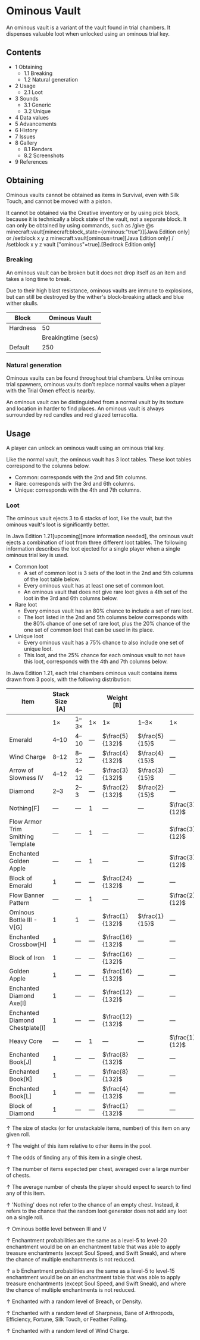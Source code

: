 # Ominous Vault
An ominous vault is a variant of the vault found in trial chambers. It dispenses valuable loot when unlocked using an ominous trial key.

## Contents
- 1 Obtaining
	- 1.1 Breaking
	- 1.2 Natural generation
- 2 Usage
	- 2.1 Loot
- 3 Sounds
	- 3.1 Generic
	- 3.2 Unique
- 4 Data values
- 5 Advancements
- 6 History
- 7 Issues
- 8 Gallery
	- 8.1 Renders
	- 8.2 Screenshots
- 9 References

## Obtaining
Ominous vaults cannot be obtained as items in Survival, even with Silk Touch, and cannot be moved with a piston.

It cannot be obtained via the Creative inventory or by using pick block, because it is technically a block state of the vault, not a separate block. It can only be obtained by using commands, such as /give @s minecraft:vault[minecraft:block_state={ominous:"true"}]‌[Java Edition  only] or /setblock x y z minecraft:vault[ominous=true]‌[Java Edition  only] / /setblock x y z vault ["ominous"=true].‌[Bedrock Edition  only]

### Breaking
An ominous vault can be broken but it does not drop itself as an item and takes a long time to break.

Due to their high blast resistance, ominous vaults are immune to explosions, but can still be destroyed by the wither's block-breaking attack and blue wither skulls.

| Block    | Ominous Vault       |
|----------|---------------------|
| Hardness | 50                  |
|          | Breakingtime (secs) |
| Default  | 250                 |

### Natural generation
Ominous vaults can be found throughout trial chambers. Unlike ominous trial spawners, ominous vaults don't replace normal vaults when a player with the Trial Omen effect is nearby.

An ominous vault can be distinguished from a normal vault by its texture and location in harder to find places. An ominous vault is always surrounded by red candles and red glazed terracotta.

## Usage
A player can unlock an ominous vault using an ominous trial key.

Like the normal vault, the ominous vault has 3 loot tables. These loot tables correspond to the columns below.

- Common: corresponds with the 2nd and 5th columns.
- Rare: corresponds with the 3rd and 6th columns.
- Unique: corresponds with the 4th and 7th columns.

### Loot
The ominous vault ejects 3 to 6 stacks of loot, like the vault, but the ominous vault's loot is significantly better.

‌In Java Edition 1.21‌[upcoming][more information needed], the ominous vault ejects a combination of loot from three different loot tables. The following information describes the loot ejected for a single player when a single ominous trial key is used.

- Common loot
	- A set of common loot is 3 sets of the loot in the 2nd and 5th columns of the loot table below.
	- Every ominous vault has at least one set of common loot.
	- An ominous vault that does not give rare loot gives a 4th set of the loot in the 3rd and 6th columns below.
- Rare loot
	- Every ominous vault has an 80% chance to include a set of rare loot.
	- The loot listed in the 2nd and 5th columns below corresponds with the 80% chance of one set of rare loot, plus the 20% chance of the one set of common loot that can be used in its place.
- Unique loot
	- Every ominous vault has a 75% chance to also include one set of unique loot.
	- This loot, and the 25% chance for each ominous vault to not have this loot, corresponds with the 4th and 7th columns below.

In Java Edition 1.21, each trial chambers ominous vault contains  items drawn from 3 pools,  with the following distribution: 

| Item                              | Stack Size  [A] |      |    | Weight   [B]     |                |                | Chance   [C] | Avg.per container   [D] | Avg. # containersto loot   [E] |
|-----------------------------------|-----------------|------|----|------------------|----------------|----------------|--------------|-------------------------|--------------------------------|
|                                   | 1×              | 1–3× | 1× | 1×               | 1–3×           | 1×             |              |                         |                                |
| Emerald                           | 4–10            | 4–10 | —  | $\frac{5}{132}$  | $\frac{5}{15}$ | —              | 54.9%        | 4.932                   | 1.8                            |
| Wind Charge                       | 8–12            | 8–12 | —  | $\frac{4}{132}$  | $\frac{4}{15}$ | —              | 46.2%        | 5.636                   | 2.2                            |
| Arrow of Slowness IV              | 4–12            | 4–12 | —  | $\frac{3}{132}$  | $\frac{3}{15}$ | —              | 36.4%        | 3.382                   | 2.7                            |
| Diamond                           | 2–3             | 2–3  | —  | $\frac{2}{132}$  | $\frac{2}{15}$ | —              | 25.5%        | 0.705                   | 3.9                            |
| Nothing[F]                        | —               | —    | 1  | —                | —              | $\frac{3}{12}$ | 25.0%        | 0.250                   | 4.0                            |
| Flow Armor Trim Smithing Template | —               | —    | 1  | —                | —              | $\frac{3}{12}$ | 25.0%        | 0.250                   | 4.0                            |
| Enchanted Golden Apple            | —               | —    | 1  | —                | —              | $\frac{3}{12}$ | 25.0%        | 0.250                   | 4.0                            |
| Block of Emerald                  | 1               | —    | —  | $\frac{24}{132}$ | —              | —              | 18.2%        | 0.182                   | 5.5                            |
| Flow Banner Pattern               | —               | —    | 1  | —                | —              | $\frac{2}{12}$ | 16.7%        | 0.167                   | 6.0                            |
| Ominous Bottle III - V[G]         | 1               | 1    | —  | $\frac{1}{132}$  | $\frac{1}{15}$ | —              | 13.4%        | 0.141                   | 7.5                            |
| Enchanted Crossbow[H]             | 1               | —    | —  | $\frac{16}{132}$ | —              | —              | 12.1%        | 0.121                   | 8.2                            |
| Block of Iron                     | 1               | —    | —  | $\frac{16}{132}$ | —              | —              | 12.1%        | 0.121                   | 8.2                            |
| Golden Apple                      | 1               | —    | —  | $\frac{16}{132}$ | —              | —              | 12.1%        | 0.121                   | 8.2                            |
| Enchanted Diamond Axe[I]          | 1               | —    | —  | $\frac{12}{132}$ | —              | —              | 9.1%         | 0.091                   | 11.0                           |
| Enchanted Diamond Chestplate[I]   | 1               | —    | —  | $\frac{12}{132}$ | —              | —              | 9.1%         | 0.091                   | 11.0                           |
| Heavy Core                        | —               | —    | 1  | —                | —              | $\frac{1}{12}$ | 8.3%         | 0.083                   | 12.0                           |
| Enchanted Book[J]                 | 1               | —    | —  | $\frac{8}{132}$  | —              | —              | 6.1%         | 0.061                   | 16.5                           |
| Enchanted Book[K]                 | 1               | —    | —  | $\frac{8}{132}$  | —              | —              | 6.1%         | 0.061                   | 16.5                           |
| Enchanted Book[L]                 | 1               | —    | —  | $\frac{4}{132}$  | —              | —              | 3.0%         | 0.030                   | 33.0                           |
| Block of Diamond                  | 1               | —    | —  | $\frac{1}{132}$  | —              | —              | 0.8%         | 0.008                   | 132.0                          |



↑ The size of stacks (or for unstackable items, number) of this item on any given roll.

↑ The weight of this item relative to other items in the pool.

↑ The odds of finding any of this item in a single chest.

↑ The number of items expected per chest, averaged over a large number of chests.

↑ The average number of chests the player should expect to search to find any of this item.

↑ 'Nothing' does not refer to the chance of an empty chest.  Instead, it refers to the chance that the random loot generator does not add any loot on a single roll.

↑ Ominous bottle level between III and V

↑ Enchantment probabilities are the same as a level-5 to level-20 enchantment would be on an enchantment table that was able to apply treasure enchantments (except Soul Speed, and Swift Sneak), and where the chance of multiple enchantments is not reduced.

↑ a b Enchantment probabilities are the same as a level-5 to level-15 enchantment would be on an enchantment table that was able to apply treasure enchantments (except Soul Speed, and Swift Sneak), and where the chance of multiple enchantments is not reduced.

↑ Enchanted with a random level of Breach, or Density.

↑ Enchanted with a random level of Sharpness, Bane of Arthropods, Efficiency, Fortune, Silk Touch, or Feather Falling.

↑ Enchanted with a random level of Wind Charge.



